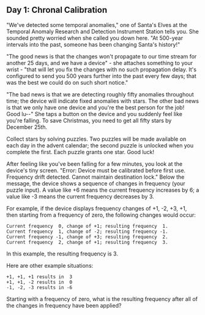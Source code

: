 ## Day 1: Chronal Calibration

"We've detected some temporal anomalies," one of Santa's Elves at the Temporal Anomaly Research and Detection Instrument Station tells you. She sounded pretty worried when she called you down here. "At 500-year intervals into the past, someone has been changing Santa's history!"

"The good news is that the changes won't propagate to our time stream for another 25 days, and we have a device" - she attaches something to your wrist - "that will let you fix the changes with no such propagation delay. It's configured to send you 500 years further into the past every few days; that was the best we could do on such short notice."

"The bad news is that we are detecting roughly fifty anomalies throughout time; the device will indicate fixed anomalies with stars. The other bad news is that we only have one device and you're the best person for the job! Good lu--" She taps a button on the device and you suddenly feel like you're falling. To save Christmas, you need to get all fifty stars by December 25th.

Collect stars by solving puzzles. Two puzzles will be made available on each day in the advent calendar; the second puzzle is unlocked when you complete the first. Each puzzle grants one star. Good luck!

After feeling like you've been falling for a few minutes, you look at the device's tiny screen. "Error: Device must be calibrated before first use. Frequency drift detected. Cannot maintain destination lock." Below the message, the device shows a sequence of changes in frequency (your puzzle input). A value like +6 means the current frequency increases by 6; a value like -3 means the current frequency decreases by 3.

For example, if the device displays frequency changes of +1, -2, +3, +1, then starting from a frequency of zero, the following changes would occur:

    Current frequency  0, change of +1; resulting frequency  1.
    Current frequency  1, change of -2; resulting frequency -1.
    Current frequency -1, change of +3; resulting frequency  2.
    Current frequency  2, change of +1; resulting frequency  3.

In this example, the resulting frequency is 3.

Here are other example situations:

    +1, +1, +1 results in  3
    +1, +1, -2 results in  0
    -1, -2, -3 results in -6

Starting with a frequency of zero, what is the resulting frequency after all of the changes in frequency have been applied?
